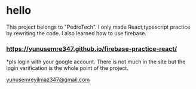 # hello

This project belongs to "PedroTech". I only made React,typescript practice by rewriting the code. I also learned how to use firebase. 

### https://yunusemre347.github.io/firebase-practice-react/ 
*pls login with your google account. There is not much in the site but the login verification is the whole point of the project.

yunusemreyilmaz347@gmail.com
